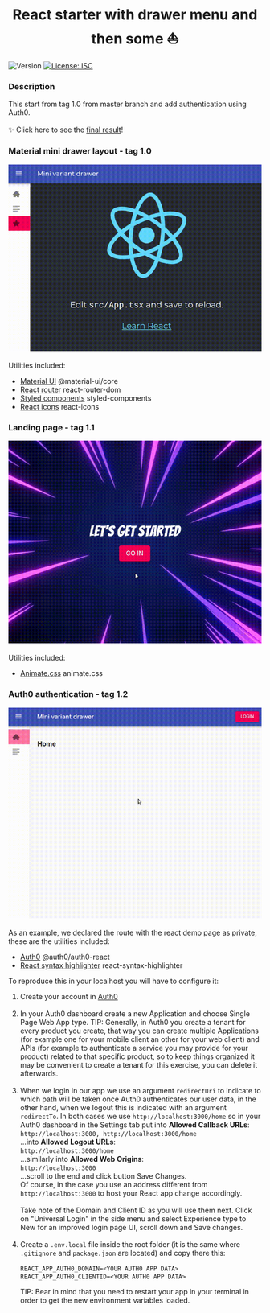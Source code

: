 <h1 align="center">React starter with drawer menu and then some ⛵</h1>
<p>
  <img alt="Version" src="https://img.shields.io/badge/version-1.0.0-blue.svg?cacheSeconds=2592000" />
  <a href="#" target="_blank">
    <img alt="License: ISC" src="https://img.shields.io/badge/License-ISC-yellow.svg" />
  </a>
</p>

### Description

This start from tag 1.0 from master branch and add authentication using Auth0.<br /><br />
✨ Click here to see the <a href="https://5f7141ce3200800007edadc2--react-starter-s4nt14go.netlify.app" target="_blank">final result</a>! 
### Material mini drawer layout - tag 1.0<br />
![tag 1.0](./demo/tag1.gif)<br /><br />
Utilities included:
* [Material UI](https://material-ui.com) @material-ui/core
* [React router](https://reactrouter.com/web) react-router-dom
* [Styled components](https://styled-components.com) styled-components
* [React icons](https://react-icons.netlify.com) react-icons

### Landing page - tag 1.1<br />
![tag 1.1](./demo/tag1.1.gif)<br /><br />
Utilities included:
* [Animate.css](https://animate.style) animate.css

### Auth0 authentication - tag 1.2<br />
![tag 1.2](./demo/tag1.2.gif)<br /><br />
As an example, we declared the route with the react demo page as private, these are the utilities included:
* [Auth0](https://auth0.com) @auth0/auth0-react
* [React syntax highlighter](https://github.com/react-syntax-highlighter/react-syntax-highlighter) react-syntax-highlighter

To reproduce this in your localhost you will have to configure it:
1. Create your account in [Auth0](https://auth0.com)<br /><br />
1. In your Auth0 dashboard create a new Application and choose Single Page Web App type. TIP: Generally, in Auth0 you create a tenant for every product you create, that way you can create multiple Applications (for example one for your mobile client an other for your web client) and APIs (for example to authenticate a service you may provide for your product) related to that specific product, so to keep things organized it may be convenient to create a tenant for this exercise, you can delete it afterwards.<br /><br />
1. When we login in our app we use an argument `redirectUri` to indicate to which path will be taken once Auth0 authenticates our user data, in the other hand, 
when we logout this is indicated with an argument `redirectTo`. In both cases we use `http://localhost:3000/home` so in your Auth0 dashboard in the Settings tab put into **Allowed Callback URLs**:<br />
 `http://localhost:3000, http://localhost:3000/home`<br />
 ...into **Allowed Logout URLs**:<br />
 `http://localhost:3000/home`<br />
 ...similarly into **Allowed Web Origins**:<br /> 
  `http://localhost:3000`<br />
  ...scroll to the end and click button Save Changes.<br />
Of course, in the case you use an address different from `http://localhost:3000` to host your React app change accordingly.<br />  
Take note of the Domain and Client ID as you will use them next. Click on "Universal Login" in the side menu and select Experience type to New for an improved login page UI, scroll down and Save changes.<br /><br />
1. Create a `.env.local` file inside the root folder (it is the same where `.gitignore` and `package.json` are located) and copy there this:<br/>
    ```shell script
    REACT_APP_AUTH0_DOMAIN=<YOUR AUTH0 APP DATA>
    REACT_APP_AUTH0_CLIENTID=<YOUR AUTH0 APP DATA>
    ```
    TIP: Bear in mind that you need to restart your app in your terminal in order to get the new environment variables loaded.
